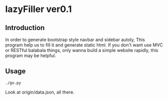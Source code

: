 lazyFiller ver0.1
===

## Introduction

In order to generate bootstrap style navbar and sidebar autoly,
This program help us to fill it and generate static html.
If you don't want use MVC or RESTful balabala things,
only wanna build a simple website rapidly, this program may be helpful.

## Usage

```
./go.py
```

Look at origin/data.json, all there.
